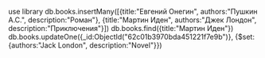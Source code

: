 use library
db.books.insertMany([{title:"Евгений Онегин", authors:"Пушкин А.С.", description:"Роман"}, {title:"Мартин Иден", authors:"Джек Лондон", description:"Приключения"}])
db.books.find({title:"Мартин Иден"})
db.books.updateOne({_id:ObjectId("62c01b3970bda451221f7e9b")}, {$set:{authors:"Jack London", description:"Novel"}})